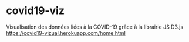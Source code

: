 # covid19-viz
Visualisation des données liées à la COVID-19 grâce à la librairie JS D3.js
https://covid19-vizual.herokuapp.com/home.html
